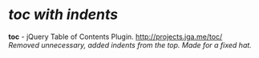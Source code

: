 # <i>toc with indents</i><br>
<b>toc</b> - jQuery Table of Contents Plugin. <a href="http://projects.jga.me/toc/" target="_blank">http://projects.jga.me/toc/</a><br>
<em>Removed unnecessary, added indents from the top. Made for a fixed hat.</em>
